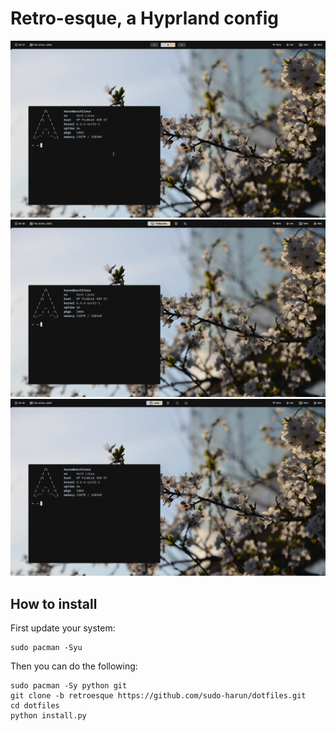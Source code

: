# Retro-esque, a Hyprland config

<div align="center">
  <img src="./assets/hyprland1.png">
  <img src="./assets/hyprland2.png">
  <img src="./assets/hyprland3.png">
</div>

## How to install
First update your system:
```
sudo pacman -Syu
```

Then you can do the following:
```
sudo pacman -Sy python git
git clone -b retroesque https://github.com/sudo-harun/dotfiles.git
cd dotfiles
python install.py
```
